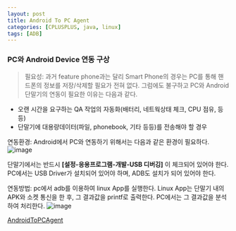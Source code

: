```yaml
---
layout: post
title: Android To PC Agent
categories: [CPLUSPLUS, java, linux]
tags: [ADB]
---
```


### PC와 Android Device 연동 구상 

> 필요성: 과거 feature phone과는 달리 Smart Phone의 경우는 PC를 통해 핸드폰의 정보를 저장/삭제할 필요가 전혀 없다. 그럼에도 불구하고 PC와 Android 단말기의 연동이 필요한 이유는 다음과 같다.

- 오랜 시간을 요구하는 QA 작업의 자동화(배터리, 네트웍상태 체크, CPU 점유, 등등)
- 단말기에 대용량데이터(파일, phonebook, 기타 등등)를 전송해야 할 경우
  

연동환경:  Android에서 PC와 연동하기 위해서는 다음과 같은 환경이 필요하다.
![image](http://postfiles3.naver.net/20120215_18/adsloader_1329304117916Fdxhf_JPEG/1.JPG?type=w2) 

단말기에서는 반드시 **[설정-응용프로그램-개발-USB 디버깅]** 이 체크되어 있어야 한다.
PC에서는 USB Driver가 설치되어 있어야 하며, ADB도 설치가 되어 있어야 한다.

연동방법:  pc에서 adb를 이용하여 linux App를 실행한다. Linux App는 단말기 내의 APK와 소켓 통신을 한 후, 그 결과값을 printf로 출력한다. PC에서는 그 결과값을 분석하여 처리한다.
![image](http://postfiles14.naver.net/20120215_189/adsloader_13293041171767kEkS_JPEG/2.JPG?type=w2) 

[AndroidToPCAgent](https://github.com/VintageAppMaker/AndroidToPCAgent)
